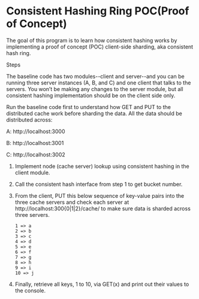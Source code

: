 Consistent Hashing Ring POC(Proof of Concept)
============
The goal of this program is to learn how consistent hashing works by implementing a proof of concept (POC) client-side sharding, aka consistent hash ring.

Steps

The baseline code has two modules--client and server--and you can be running three server instances (A, B, and C) and one client that talks to the servers. You won’t be making any changes to the server module, but all consistent hashing implementation should be on the client side only.

Run the baseline code first to understand how GET and PUT to the distributed cache work before sharding the data. All the data should be distributed across:

A: http://localhost:3000

B: http://localhost:3001

C: http://localhost:3002

1. Implement node (cache server) lookup using consistent hashing in the client module.

2. Call the consistent hash interface from step 1 to get bucket number.

3. From the client, PUT this below sequence of key-value pairs into the three cache servers and check each server at http://localhost:300{0|1|2}/cache/ to make sure data is sharded across three servers.

    ```{Key => Value}
    1 => a
    2 => b
    3 => c
    4 => d
    5 => e
    6 => f
    7 => g
    8 => h
    9 => i
    10 => j
    ```

4. Finally, retrieve all keys, 1 to 10, via GET(x) and print out their values to the console.
